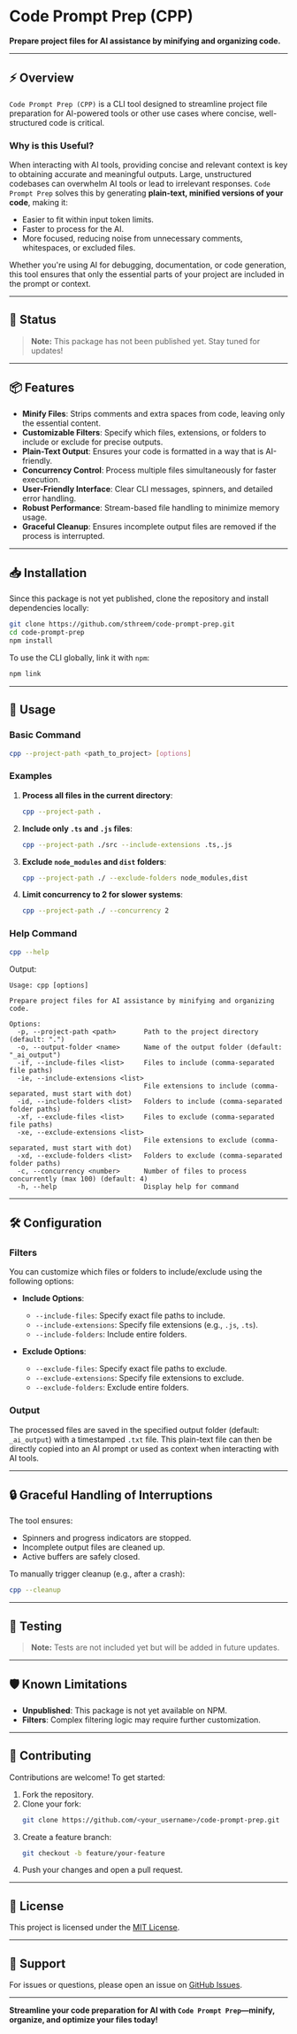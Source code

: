 # Code Prompt Prep (CPP)

**Prepare project files for AI assistance by minifying and organizing code.**

---

## ⚡ Overview

`Code Prompt Prep (CPP)` is a CLI tool designed to streamline project file preparation for AI-powered tools or other use cases where concise, well-structured code is critical.

### Why is this Useful?

When interacting with AI tools, providing concise and relevant context is key to obtaining accurate and meaningful outputs. Large, unstructured codebases can overwhelm AI tools or lead to irrelevant responses. `Code Prompt Prep` solves this by generating **plain-text, minified versions of your code**, making it:

- Easier to fit within input token limits.
- Faster to process for the AI.
- More focused, reducing noise from unnecessary comments, whitespaces, or excluded files.

Whether you're using AI for debugging, documentation, or code generation, this tool ensures that only the essential parts of your project are included in the prompt or context.

---

## 🚧 Status

> **Note:** This package has not been published yet. Stay tuned for updates!

---

## 📦 Features

- **Minify Files**: Strips comments and extra spaces from code, leaving only the essential content.
- **Customizable Filters**: Specify which files, extensions, or folders to include or exclude for precise outputs.
- **Plain-Text Output**: Ensures your code is formatted in a way that is AI-friendly.
- **Concurrency Control**: Process multiple files simultaneously for faster execution.
- **User-Friendly Interface**: Clear CLI messages, spinners, and detailed error handling.
- **Robust Performance**: Stream-based file handling to minimize memory usage.
- **Graceful Cleanup**: Ensures incomplete output files are removed if the process is interrupted.

---

## 📥 Installation

Since this package is not yet published, clone the repository and install dependencies locally:

```bash
git clone https://github.com/sthreem/code-prompt-prep.git
cd code-prompt-prep
npm install
```

To use the CLI globally, link it with `npm`:

```bash
npm link
```

---

## 🚀 Usage

### Basic Command

```bash
cpp --project-path <path_to_project> [options]
```

### Examples

1. **Process all files in the current directory**:

   ```bash
   cpp --project-path .
   ```

2. **Include only `.ts` and `.js` files**:

   ```bash
   cpp --project-path ./src --include-extensions .ts,.js
   ```

3. **Exclude `node_modules` and `dist` folders**:

   ```bash
   cpp --project-path ./ --exclude-folders node_modules,dist
   ```

4. **Limit concurrency to 2 for slower systems**:
   ```bash
   cpp --project-path ./ --concurrency 2
   ```

### Help Command

```bash
cpp --help
```

Output:

```
Usage: cpp [options]

Prepare project files for AI assistance by minifying and organizing code.

Options:
  -p, --project-path <path>       Path to the project directory (default: ".")
  -o, --output-folder <name>      Name of the output folder (default: "_ai_output")
  -if, --include-files <list>     Files to include (comma-separated file paths)
  -ie, --include-extensions <list>
                                  File extensions to include (comma-separated, must start with dot)
  -id, --include-folders <list>   Folders to include (comma-separated folder paths)
  -xf, --exclude-files <list>     Files to exclude (comma-separated file paths)
  -xe, --exclude-extensions <list>
                                  File extensions to exclude (comma-separated, must start with dot)
  -xd, --exclude-folders <list>   Folders to exclude (comma-separated folder paths)
  -c, --concurrency <number>      Number of files to process concurrently (max 100) (default: 4)
  -h, --help                      Display help for command
```

---

## 🛠 Configuration

### Filters

You can customize which files or folders to include/exclude using the following options:

- **Include Options**:

  - `--include-files`: Specify exact file paths to include.
  - `--include-extensions`: Specify file extensions (e.g., `.js`, `.ts`).
  - `--include-folders`: Include entire folders.

- **Exclude Options**:
  - `--exclude-files`: Specify exact file paths to exclude.
  - `--exclude-extensions`: Specify file extensions to exclude.
  - `--exclude-folders`: Exclude entire folders.

### Output

The processed files are saved in the specified output folder (default: `_ai_output`) with a timestamped `.txt` file. This plain-text file can then be directly copied into an AI prompt or used as context when interacting with AI tools.

---

## 🔒 Graceful Handling of Interruptions

The tool ensures:

- Spinners and progress indicators are stopped.
- Incomplete output files are cleaned up.
- Active buffers are safely closed.

To manually trigger cleanup (e.g., after a crash):

```bash
cpp --cleanup
```

---

## 🧪 Testing

> **Note:** Tests are not included yet but will be added in future updates.

---

## 🛡 Known Limitations

- **Unpublished**: This package is not yet available on NPM.
- **Filters**: Complex filtering logic may require further customization.

---

## 🤝 Contributing

Contributions are welcome! To get started:

1. Fork the repository.
2. Clone your fork:
   ```bash
   git clone https://github.com/<your_username>/code-prompt-prep.git
   ```
3. Create a feature branch:
   ```bash
   git checkout -b feature/your-feature
   ```
4. Push your changes and open a pull request.

---

## 📄 License

This project is licensed under the [MIT License](LICENSE).

---

## 📧 Support

For issues or questions, please open an issue on [GitHub Issues](https://github.com/sthreem/code-prompt-prep/issues).

---

**Streamline your code preparation for AI with `Code Prompt Prep`—minify, organize, and optimize your files today!**
